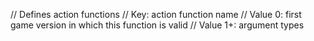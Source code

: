 // Defines action functions
// Key: action function name
// Value 0: first game version in which this function is valid
// Value 1+: argument types